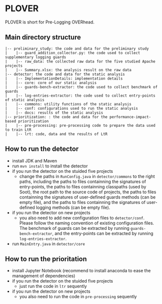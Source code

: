 # PLOVER
PLOVER is short for Pre-Logging OVERhead.

## Main directory structure
```
|-- preliminary_study: the code and data for the preliminary study
|    |-- guard_addition_collector.py: the code used to collect supplementary logging guards
|    |-- raw_data: the collected raw data for the five studied Apache projects
|    |-- Summary.xlsx: the analysis result on the raw data
|-- detector: the code and data for the static analysis
|    |-- ImplementationDetails: implementation details
|    |-- core: core of our static analysis
|    |-- guards-bench-extractor: the code used to collect benchmark of guards
|    |-- log-entries-extractor: the code used to collect entry-points of static analysis
|    |-- commons: utility functions of the static analysis
|    |-- conf: configurations used to run the static analysis
|    |-- docs: results of the static analysis
|-- prioritization: : the code and data for the performance-impact-based prioritization
|    |-- pre-processing: pre-processing code to prepare the data used to train LtR
|    |-- lrt: code, data and the results of LtR
```

## How to run the detector
- install JDK and Maven
- run `mvn install` to install the detector
- if you run the detector on the stuided five projects
    - change the paths in `RunConfig.java` in `detector/commons` to the right paths, including the paths to files containning the signatures of entry-points, the paths to files containning classpaths (used by Soot), the root path to the source code of projects, the paths to files containning the signatures of user-defined guards methods (can be empty file), and the paths to files containning the signatures of user-defined logging methods (can be empty file).
- if you run the detector on new projects
    - you also need to add new configuration files to `detector/conf`. Please follow the naming convention of existing configuration files. The benchmark of guards can be extracted by running `guards-bench-extractor`, and the entry-points can be extracted by running `log-entries-extractor`.
- run `MainEntry.java` in `detector/core`

## How to run the prioritation
- install Jupyter Notebook (recommend to install anaconda to ease the management of dependencies)
- if you run the detector on the stuided five projects
    - just run the code in `ltr` sequently
- if you run the detector on new projects
    - you also need to run the code in `pre-processing` sequently